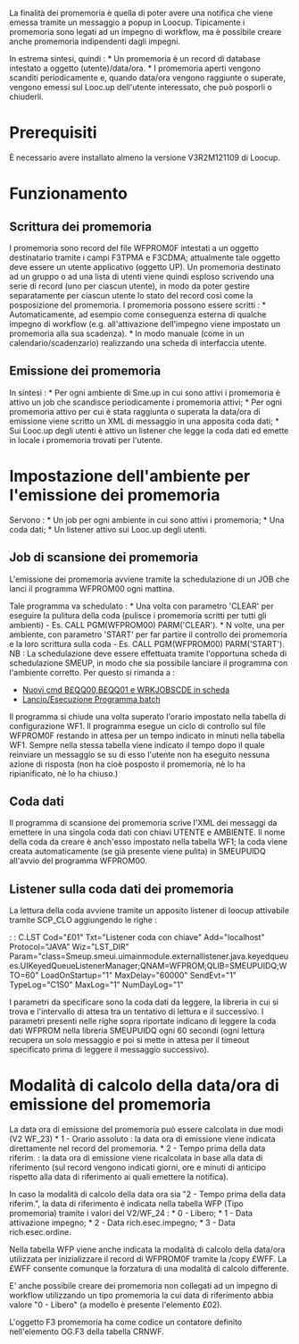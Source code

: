 La finalità dei promemoria è quella di poter avere una notifica che viene emessa tramite un messaggio a popup in Loocup.
Tipicamente i promemoria sono legati ad un impegno di workflow, ma è possibile creare anche promemoria indipendenti dagli impegni.

In estrema sintesi, quindi : 
 \* Un promemoria è un record di database intestato a oggetto (utente)/data/ora.
 \* I promemoria aperti vengono scanditi periodicamente e, quando data/ora vengono raggiunte o superate, vengono emessi sul Looc.up dell'utente interessato, che può posporli o chiuderli.

# Prerequisiti

È necessario avere installato almeno la versione V3R2M121109 di Loocup.

# Funzionamento

## Scrittura dei promemoria

I promemoria sono record del file WFPROM0F intestati a un oggetto destinatario tramite i campi F3TPMA e F3CDMA; attualmente tale oggetto deve essere un utente applicativo (oggetto UP).
Un promemoria destinato ad un gruppo o ad una lista di utenti viene quindi esploso scrivendo una serie di record (uno per ciascun utente), in modo da poter gestire separatamente per ciascun utente lo stato del record così come la posposizione del promemoria.
I promemoria possono essere scritti : 
 \* Automaticamente, ad esempio come conseguenza esterna di qualche impegno di workflow (e.g. all'attivazione dell'impegno viene impostato un promemoria alla sua scadenza).
 \* In modo manuale (come in un calendario/scadenzario) realizzando una scheda di interfaccia utente.

## Emissione dei promemoria

In sintesi : 
 \* Per ogni ambiente di Sme.up in cui sono attivi i promemoria è attivo un job che scandisce periodicamente i promemoria attivi;
 \* Per ogni promemoria attivo per cui è stata raggiunta o superata la data/ora di emissione viene scritto un XML di messaggio in una apposita coda dati;
 \* Sui Looc.up degli utenti è attivo un listener che legge la coda dati ed emette in locale i promemoria trovati per l'utente.

# Impostazione dell'ambiente per l'emissione dei promemoria

Servono : 
 \* Un job per ogni ambiente in cui sono attivi i promemoria;
 \* Una coda dati;
 \* Un listener attivo sui Looc.up degli utenti.

## Job di scansione dei promemoria

L'emissione dei promemoria avviene tramite la schedulazione di un JOB che lanci il programma WFPROM00 ogni mattina.

Tale programma va schedulato : 
 \* Una volta con parametro 'CLEAR' per eseguire la pulitura della coda (pulisce i promemoria scritti per tutti gli ambienti) - Es. CALL PGM(WFPROM00) PARM('CLEAR').
 \* N volte, una per ambiente, con parametro 'START' per far partire il controllo dei promemoria e la loro scrittura sulla coda - Es. CALL PGM(WFPROM00) PARM('START').
NB :  La schedulazione deve essere effettuata tramite l'opportuna scheda di schedulazione SMEUP, in modo che sia possibile lanciare il programma con l'ambiente corretto.
Per questo si rimanda a : 
- [Nuovi cmd B£QQ00,B£QQ01 e WRKJOBSCDE in scheda](Sorgenti/MB/DOC_NWS/NWS001549)
- [Lancio/Esecuzione Programma batch](Sorgenti/DOC/TA/B£AMO/A£BASE_SM)

Il programma si chiude una volta superato l'orario impostato nella tabella di configurazione WF1.
Il programma esegue un ciclo di controllo sul file WFPROM0F restando in attesa per un tempo indicato in minuti nella tabella WF1.
Sempre nella stessa tabella viene indicato il tempo dopo il quale reinviare un messaggio se su di esso l'utente non ha eseguito nessuna azione di risposta (non ha cioè posposto il promemoria, nè lo ha ripianificato, nè lo ha chiuso.)

## Coda dati

Il programma di scansione dei promemoria scrive l'XML dei messaggi da emettere in una singola coda dati con chiavi UTENTE e AMBIENTE.
Il nome della coda da creare è anch'esso impostato nella tabella WF1; la coda viene creata automaticamente (se già presente viene pulita) in SMEUPUIDQ all'avvio del programma WFPROM00.

## Listener sulla coda dati dei promemoria

La lettura della coda avviene tramite un apposito listener di loocup attivabile tramite SCP_CLO aggiungendo le righe : 

 :  : C.LST Cod="£01" Txt="Listener coda con chiave" Add="localhost" Protocol="JAVA" Wiz="LST_DIR" Param="class=Smeup.smeui.uimainmodule.externallistener.java.keyedqueues.UIKeyedQueueListenerManager;QNAM=WFPROM;QLIB=SMEUPUIDQ;WTO=60" LoadOnStartup="1" MaxDelay="60000" SendEvt="1" TypeLog="C1S0" MaxLog="1" NumDayLog="1"

I parametri da specificare sono la coda dati da leggere, la libreria in cui si trova e l'intervallo di attesa tra un tentativo di lettura e il successivo.
I parametri presenti nelle righe sopra riportate indicano di leggere la coda dati WFPROM nella libreria SMEUPUIDQ ogni 60 secondi (ogni lettura recupera un solo messaggio e poi si mette in attesa per il timeout specificato prima di leggere il messaggio successivo).

# Modalità di calcolo della data/ora di emissione del promemoria

La data ora di emissione del promemoria può essere calcolata in due modi (V2 WF_23)
 \* 1 - Orario assoluto  :  la data ora di emissione viene indicata direttamente nel record del promemoria.
 \* 2 - Tempo prima della data riferim.  :  la data ora di emissione viene ricalcolata in base alla  data di riferimento (sul record vengono indicati giorni, ore e minuti di anticipo rispetto alla  data di riferimento ai quali emettere la notifica).

In caso la modalità di calcolo della data ora sia "2 - Tempo prima della data riferim.", la data di riferimento è indicata nella tabella WFP (Tipo promemoria) tramite i valori del V2/WF_24  : 
 \* 0 - Libero;
 \* 1 - Data attivazione impegno;
 \* 2 - Data rich.esec.impegno;
 \* 3 - Data rich.esec.ordine.

Nella tabella WFP viene anche indicata la modalità di calcolo della data/ora utilizzata per inizializzare il record di WFPROM0F tramite la /copy £WFF. La £WFF consente comunque la forzatura di una modalità di calcolo differente.

E' anche possibile creare dei promemoria non collegati ad un impegno di workflow utilizzando un tipo promemoria la cui data di riferimento abbia valore "0 - Libero" (a modello è presente l'elemento £02).

L'oggetto F3 promemoria ha come codice un contatore definito nell'elemento OG.F3 della tabella CRNWF.

